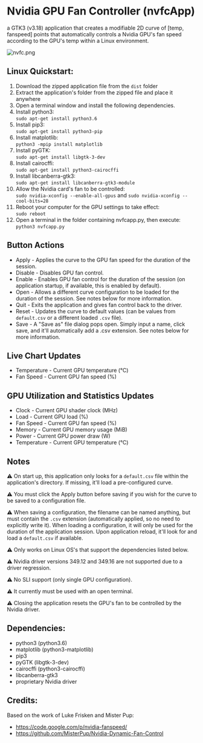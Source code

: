 # Nvidia GPU Fan Controller (nvfcApp)
a GTK3 (v3.18) application that creates a modifiable 2D curve of [temp, fanspeed] points that automatically controls a Nvidia GPU's fan speed according to the GPU's temp within a Linux environment.

![nvfc.png](https://code.mattcarlotta.io/root/nvfcApp/raw/master/imgs/nvfcApp_512x512.png)

## Linux Quickstart:

1. Download the zipped application file from the `dist` folder
2. Extract the application's folder from the zipped file and place it anywhere
3. Open a terminal window and install the following dependencies.
4. Install python3:  
  `sudo apt-get install python3.6`
5. Install pip3:  
  `sudo apt-get install python3-pip`
6. Install matplotlib:  
  `python3 -mpip install matplotlib`
7. Install pyGTK:  
  `sudo apt-get install libgtk-3-dev`
8. Install cairocffi:  
  `sudo apt-get install python3-cairocffi`  
9. Install libcanberra-gtk3:  
  `sudo apt-get install libcanberra-gtk3-module`
10. Allow the Nvidia card's fan to be controlled:  
  `sudo nvidia-xconfig --enable-all-gpus` and `sudo nvidia-xconfig --cool-bits=28`
11. Reboot your computer for the GPU settings to take effect:  
  `sudo reboot`
12. Open a terminal in the folder containing nvfcapp.py, then execute:  
  `python3 nvfcapp.py`

## Button Actions

* Apply - Applies the curve to the GPU fan speed for the duration of the session.
* Disable - Disables GPU fan control.
* Enable - Enables GPU fan control for the duration of the session (on application startup, if available, this is enabled by default).
* Open - Allows a different curve configuration to be loaded for the duration of the session. See notes below for more information.
* Quit - Exits the application and gives fan control back to the driver.
* Reset - Updates the curve to default values (can be values from `default.csv` or a different loaded `.csv` file).
* Save - A "Save as" file dialog pops open. Simply input a name, click save, and it'll automatically add a .csv extension. See notes below for more information.

## Live Chart Updates

* Temperature - Current GPU temperature (°C)
* Fan Speed - Current GPU fan speed (%)

## GPU Utilization and Statistics Updates

* Clock - Current GPU shader clock (MHz)
* Load - Current GPU load (%)
* Fan Speed - Current GPU fan speed (%)
* Memory - Current GPU memory usage (MiB)
* Power - Current GPU power draw (W)
* Temperature - Current GPU temperature (°C)

## Notes
⚠️ On start up, this application only looks for a `default.csv` file within the application's directory. If missing, it'll load a pre-configured curve.

⚠️ You must click the Apply button before saving if you wish for the curve to be saved to a configuration file.

⚠️ When saving a configuration, the filename can be named anything, but must contain the `.csv` extension (automatically applied, so no need to explicitly write it). When loading a configuration, it will only be used for the duration of the application session. Upon application reload, it'll look for and load a `default.csv` if available.

⚠️ Only works on Linux OS's that support the dependencies listed below.

⚠️ Nvidia driver versions 349.12 and 349.16 are not supported due to a driver regression.

⚠️ No SLI support (only single GPU configuration).

⚠️ It currently must be used with an open terminal.

⚠️ Closing the application resets the GPU's fan to be controlled by the Nvidia driver.


## Dependencies:

* python3 (python3.6)
* matplotlib (python3-matplotlib)
* pip3
* pyGTK (libgtk-3-dev)
* cairocffi (python3-cairocffi)
* libcanberra-gtk3
* proprietary Nvidia driver

## Credits:

Based on the work of Luke Frisken and Mister Pup:  
* https://code.google.com/p/nvidia-fanspeed/
* https://github.com/MisterPup/Nvidia-Dynamic-Fan-Control

